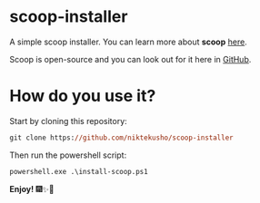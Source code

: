 # scoop-installer
A simple scoop installer. You can learn more about **scoop** [here](http://scoop.sh/).

Scoop is open-source and you can look out for it here in [GitHub](https://github.com/lukesampson/scoop).

# How do you use it?


Start by cloning this repository:

```ps
git clone https://github.com/niktekusho/scoop-installer
```

Then run the powershell script:


```ps
powershell.exe .\install-scoop.ps1
```

**Enjoy!** :fireworks::sparkles::tada:


